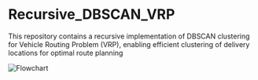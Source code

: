 # Recursive_DBSCAN_VRP
This repository contains a recursive implementation of DBSCAN clustering for Vehicle Routing Problem (VRP), enabling efficient clustering of delivery locations for optimal route planning

![Flowchart](Algorithm_Flow_Charts/re-cursive_DBSCAN.png)

